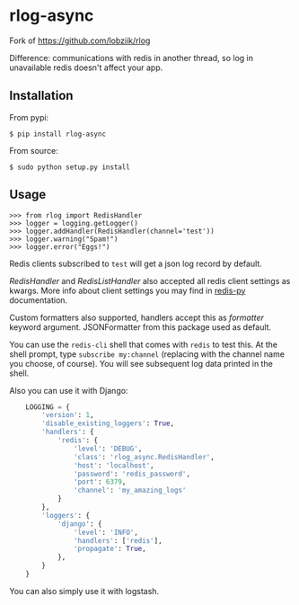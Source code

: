 rlog-async
====
Fork of https://github.com/lobziik/rlog

Difference: communications with redis in another thread, so log in unavailable redis doesn't affect your app.   

Installation
------------
From pypi:

    $ pip install rlog-async
From source:

    $ sudo python setup.py install

Usage
-----

    >>> from rlog import RedisHandler
    >>> logger = logging.getLogger()
    >>> logger.addHandler(RedisHandler(channel='test'))
    >>> logger.warning("Spam!")
    >>> logger.error("Eggs!")

Redis clients subscribed to ``test`` will get a json log record by default.

_RedisHandler_ and _RedisListHandler_ also accepted all redis client settings as kwargs. More info about client settings
you may find in [redis-py](https://github.com/andymccurdy/redis-py) documentation.

Custom formatters also supported, handlers accept this as _formatter_ keyword argument. JSONFormatter from this package
used as default. 

You can use the ``redis-cli`` shell that comes with ``redis`` to test this.  At
the shell prompt, type ``subscribe my:channel`` (replacing with the channel
name you choose, of course). You will see subsequent log data printed in the
shell.


Also you can use it with Django:
```Python
    LOGGING = {
        'version': 1,
        'disable_existing_loggers': True,
        'handlers': {
            'redis': {
                'level': 'DEBUG',
                'class': 'rlog_async.RedisHandler',
                'host': 'localhost',
                'password': 'redis_password',
                'port': 6379,
                'channel': 'my_amazing_logs'
            }
        },
        'loggers': {
            'django': {
                'level': 'INFO',
                'handlers': ['redis'],
                'propagate': True,
            },
        }
    }
```

You can also simply use it with logstash.
